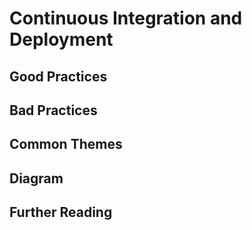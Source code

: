 # Continuous Integration and Deployment

## Good Practices

## Bad Practices

## Common Themes

## Diagram

## Further Reading 
